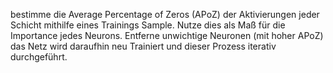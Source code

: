 bestimme die Average Percentage of Zeros (APoZ) der Aktivierungen jeder Schicht mithilfe eines Trainings Sample. Nutze dies als Maß für die Importance jedes Neurons. Entferne unwichtige Neuronen (mit hoher APoZ) das Netz wird daraufhin neu Trainiert und dieser Prozess iterativ durchgeführt.